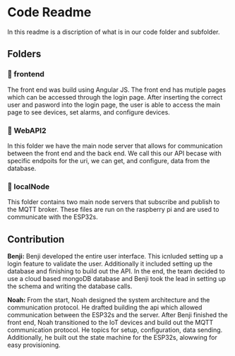 # Code Readme

In this readme is a discription of what is in our code folder and subfolder. 

## Folders

### 📁 frontend
The front end was build using Angular JS. The front end has mutiple pages which can be accessed through the login page. After inserting the correct user and pasword into the login page, the user is able to access the main page to see devices, set alarms, and configure devices.


### 📁 WebAPI2
In this folder we have the main node server that allows for communication between the front end and the back end. We call this our API becase with specific endpoits for the uri, we can get, and configure, data from the database.


### 📁 localNode
This folder contains two main node servers that subscribe and publish to the MQTT broker. These files are run on the raspberry pi and are used to communicate with the ESP32s.


## Contribution

**Benji:** Benji developed the entire user interface. This icnluded setting up a login feature to validate the user. Additionally it included setting up the database and finishing to build out the API. In the end, the team decided to use a cloud based mongoDB database and Benji took the lead in setting up the schema and writing the database calls. 

**Noah:** From the start, Noah designed the system architecture and the communication protocol. He drafted building the api which allowed communication between the ESP32s and the server. After Benji finished the front end, Noah transitioned to the IoT devices and build out the MQTT communication protocol. He topics for setup, configuration, data sending. Additionally, he built out the state machine for the ESP32s, alowwing for easy provisioning.
